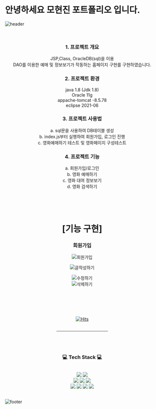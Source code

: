 # 안녕하세요 모현진 포트폴리오 입니다.

<!--
**mo0923/mo0923** is a ✨ _special_ ✨ repository because its `README.md` (this file) appears on your GitHub profile.
-->


![header](https://capsule-render.vercel.app/api?type=waving&&color=gradient&height=100&section=header&fontSize=90)


<div align = "center">

<br/>
<h3>1. 프로젝트 개요</h3>
 <p>JSP,Class, OracleDB(sql)을 이용 <br/>
  DAO를 이용한 예매 및 정보보기가 작동하는 홈페이지 구현를 구현하였습니다.</p>


<h3>2. 프로젝트 환경</h3>
 java 1.8 (Jdk 1.8) <br/>
 Oracle 11g <br/>
 appache-tomcat -8.5.78 <br/>
 eclipse 2021-06 <br/>
 
 <h3>3. 프로젝트 사용법</h3> 
  a. sql문을 사용하여 DB테이블 생성 <br/>
  b. index.js부터 실행하여 회원가입, 로그인 진행 <br/>
  c. 영화예매하기 테스트 및 영화페이지 구성테스트 <br/>
  
 <h3>4. 프로젝트 기능</h3>
  a. 회원가입/로그인 <br/>
  b. 영화 예매하기 <br/>
  c. 영화 대여 정보보기 <br/>
  d. 영화 검색하기 <br/>
<br/><br/><br/><br/>
 
 # [기능 구현]
<h3>회원가입</h3>

![회원가입](https://user-images.githubusercontent.com/111559730/211714833-068ce6d8-7c52-46ac-bd1b-b51eb4f1d798.gif)
 
 
 
![글작성하기](https://user-images.githubusercontent.com/111559730/209599016-623d61ad-f344-4f92-9975-5512899d4563.gif)
 
![수정하기](https://user-images.githubusercontent.com/111559730/211457994-d25642be-8dfd-445e-b006-8769eeef2b12.gif)
<br>
![삭제하기](https://user-images.githubusercontent.com/111559730/211457298-5a8492b2-3e37-4d27-8eba-c42315decdca.gif)

 
 
 
 
 
 
 
 
 
 
 
 
 
 
 
 
 
 
<br/><br/><br/><br/>

[![Hits](https://hits.seeyoufarm.com/api/count/incr/badge.svg?url=https%3A%2F%2Fgithub.com%2Fmo0923&count_bg=%23F5A3F0&title_bg=%23965DD7&icon=&icon_color=%23E7E7E7&title=visit&edge_flat=false)](https://hits.seeyoufarm.com)
 
﹏﹏﹏﹏﹏﹏﹏﹏﹏﹏﹏﹏

<br/><br/>
 
<h3>💻 Tech Stack 💻</h3>
<br/>



<img src="https://img.shields.io/badge/JavaScript-F7DF1E?style=flat-square&logo=JavaScript&logoColor=white"/>
<img src="https://img.shields.io/badge/Eclipse IDE-2C2255?style=flat-square&logo=Eclipse IDE&logoColor=white"/>
<br>
<img src="https://img.shields.io/badge/jQuery-0769AD?style=flat-square&logo=jQuery&logoColor=white"/>
<img src="https://img.shields.io/badge/React-61DAFB?style=flat-square&logo=React&logoColor=white"/>
<img src="https://img.shields.io/badge/Node.js-339933?style=flat-square&logo=Node.js&logoColor=white"/>
<br>
<img src="https://img.shields.io/badge/MySQL-4479A1?style=flat-square&logo=MySQL&logoColor=white"/>
<img src="https://img.shields.io/badge/Git-F05032?style=flat-square&logo=Git&logoColor=white"/>
<img src="https://img.shields.io/badge/Visual Studio Code-007ACC?style=flat-square&logo=Visual Studio Code&logoColor=white"/>
<img src="https://img.shields.io/badge/Linux-FCC624?style=flat-square&logo=Linux&logoColor=white"/>







</div>

<br/>

![footer](https://capsule-render.vercel.app/api?type=waving&&color=gradient&height=100&section=footer&fontSize=90)
